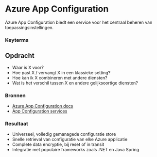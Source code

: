 # Azure App Configuration
Azure App Configuration biedt een service voor het centraal beheren van toepassingsinstellingen. 

### Keyterms


## Opdracht
- Waar is X voor?
- Hoe past X / vervangt X in een klassieke setting?
- Hoe kan ik X combineren met andere diensten?
- Wat is het verschil tussen X en andere gelijksoortige diensten?

### Bronnen
- [Azure App Configuration docs](https://docs.microsoft.com/en-us/azure/azure-app-configuration/overview)
- [App Configuration services](https://azure.microsoft.com/en-us/services/app-configuration/)

### Resultaat
* Universeel, volledig gemanagede configuratie store
* Snelle retrieval van configuratie van elke Azure applicatie
* Complete data encryptie, bij reset of in transit
* Integratie met populaire frameworks zoals .NET en Java Spring
